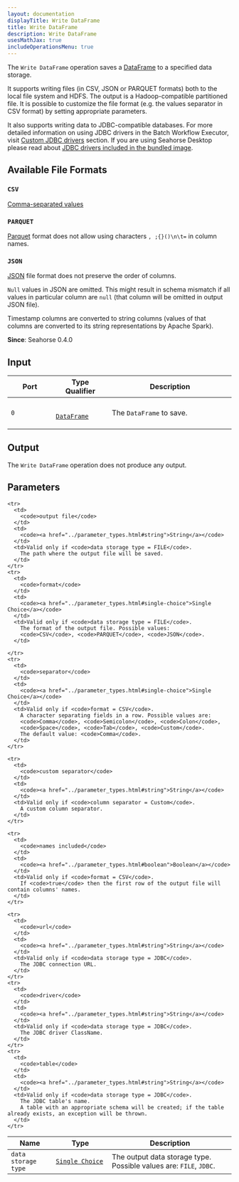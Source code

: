 ```yaml
---
layout: documentation
displayTitle: Write DataFrame
title: Write DataFrame
description: Write DataFrame
usesMathJax: true
includeOperationsMenu: true
---
```


The `Write DataFrame` operation saves a [DataFrame](../classes/dataframe.html) to a specified data
storage.

It supports writing files (in CSV, JSON or PARQUET formats) both to the local file system and HDFS.
The output is a Hadoop-compatible partitioned file.
It is possible to customize the file format (e.g. the values separator in CSV format)
by setting appropriate parameters.

It also supports writing data to JDBC-compatible databases.
For more detailed information on using JDBC drivers in the Batch Workflow Executor, visit
[Custom JDBC drivers](../batch_workflow_executor_overview.html#custom-jdbc-drivers) section.
If you are using Seahorse Desktop please read about
[JDBC drivers included in the bundled image](../bundled_image_overview.html#bundled-jdbc-drivers).


## Available File Formats

### `CSV`
<a target="_blank" href="https://en.wikipedia.org/wiki/Comma-separated_values">Comma-separated values</a>

### `PARQUET`
<a target="_blank" href="{{ site.SPARK_DOCS }}/sql-programming-guide.html#parquet-files">Parquet</a>
format does not allow using characters ``, ;{}()\n\t=`` in column names.

### `JSON`
<a target="_blank" href="https://en.wikipedia.org/wiki/JSON">JSON</a>
file format does not preserve the order of columns.

`Null` values in JSON are omitted. This might result in schema mismatch if all values in particular
column are `null` (that column will be omitted in output JSON file).

Timestamp columns are converted to string columns
(values of that columns are converted to its string representations by Apache Spark).



**Since**: Seahorse 0.4.0

## Input

<table>
  <thead>
    <tr>
      <th style="width:20%">Port</th>
      <th style="width:25%">Type Qualifier</th>
      <th style="width:55%">Description</th>
    </tr>
  </thead>
  <tbody>
    <tr>
      <td>
        <code>0</code>
      </td>
      <td>
        <code>
        <a href="../classes/dataframe.html">DataFrame</a>
        </code>
      </td>
      <td>The <code>DataFrame</code> to save.</td>
    </tr>
  </tbody>
</table>

## Output

The `Write DataFrame` operation does not produce any output.

## Parameters

<table class="table">
  <thead>
    <tr>
      <th style="width:20%">Name</th>
      <th style="width:25%">Type</th>
      <th style="width:55%">Description</th>
    </tr>
  </thead>
  <tbody>
    <tr>
      <td>
        <code>data storage type</code>
      </td>
      <td>
        <code><a href="../parameter_types.html#single-choice">Single Choice</a></code>
      </td>
      <td>The output data storage type. Possible values are:
        <code>FILE</code>, <code>JDBC</code>.
      </td>
    </tr>

    <tr>
      <td>
        <code>output file</code>
      </td>
      <td>
        <code><a href="../parameter_types.html#string">String</a></code>
      </td>
      <td>Valid only if <code>data storage type = FILE</code>.
        The path where the output file will be saved.
      </td>
    </tr>
    <tr>
      <td>
        <code>format</code>
      </td>
      <td>
        <code><a href="../parameter_types.html#single-choice">Single Choice</a></code>
      </td>
      <td>Valid only if <code>data storage type = FILE</code>.
        The format of the output file. Possible values:
        <code>CSV</code>, <code>PARQUET</code>, <code>JSON</code>.
      </td>

    </tr>
    <tr>
      <td>
        <code>separator</code>
      </td>
      <td>
        <code><a href="../parameter_types.html#single-choice">Single Choice</a></code>
      </td>
      <td>Valid only if <code>format = CSV</code>.
        A character separating fields in a row. Possible values are:
        <code>Comma</code>, <code>Semicolon</code>, <code>Colon</code>,
        <code>Space</code>, <code>Tab</code>, <code>Custom</code>.
        The default value: <code>Comma</code>.
      </td>
    </tr>

    <tr>
      <td>
        <code>custom separator</code>
      </td>
      <td>
        <code><a href="../parameter_types.html#string">String</a></code>
      </td>
      <td>Valid only if <code>column separator = Custom</code>.
        A custom column separator.
      </td>
    </tr>

    <tr>
      <td>
        <code>names included</code>
      </td>
      <td>
        <code><a href="../parameter_types.html#boolean">Boolean</a></code>
      </td>
      <td>Valid only if <code>format = CSV</code>.
        If <code>true</code> then the first row of the output file will contain columns' names.
      </td>
    </tr>

    <tr>
      <td>
        <code>url</code>
      </td>
      <td>
        <code><a href="../parameter_types.html#string">String</a></code>
      </td>
      <td>Valid only if <code>data storage type = JDBC</code>.
        The JDBC connection URL.
      </td>
    </tr>
    <tr>
      <td>
        <code>driver</code>
      </td>
      <td>
        <code><a href="../parameter_types.html#string">String</a></code>
      </td>
      <td>Valid only if <code>data storage type = JDBC</code>.
        The JDBC driver ClassName.
      </td>
    </tr>
    <tr>
      <td>
        <code>table</code>
      </td>
      <td>
        <code><a href="../parameter_types.html#string">String</a></code>
      </td>
      <td>Valid only if <code>data storage type = JDBC</code>.
        The JDBC table's name.
        A table with an appropriate schema will be created; if the table already exists, an exception will be thrown.
      </td>
    </tr>
  </tbody>
</table>
